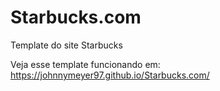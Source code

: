 # Starbucks.com
Template do site Starbucks

Veja esse template funcionando em:
https://johnnymeyer97.github.io/Starbucks.com/
